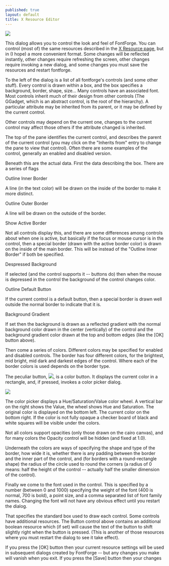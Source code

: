 ```yaml
---
published: true
layout: default
title: X Resource Editor
---
```



![](img/resedit.png)

This dialog allows you to control the look and feel of FontForge. You
can control (most of) the same resources described in the [X Resource
page](xres.html), but in (I hope) a more convenient format. Some changes
will be reflected instantly, other changes require refreshing the
screen, other changes require invoking a new dialog, and some changes
you must save the resources and restart fontforge.

To the left of the dialog is a list of all fontforge's controls (and
some other stuff). Every control is drawn within a box, and the box
specifies a background, border, shape, size... Many controls have an
associated font. Most controls inherit much of their design from other
controls (The GGadget, which is an abstract control, is the root of the
hierarchy). A particular attribute may be inherited from its parent, or
it may be defined by the current control.

Other controls may depend on the current one, changes to the current
control may affect those others if the attribute changed is inherited.

The top of the pane identifies the current control, and describes the
parent of the current control (you may click on the "Inherits from"
entry to change the pane to view that control). Often there are some
examples of the control, generally an enabled and disabled version.

Beneath this are the actual data. First the data describing the box.
There are a series of flags

Outline Inner Border

A line (in the text color) will be drawn on the inside of the border to
make it more distinct.

Outline Outer Border

A line will be drawn on the outside of the border.

Show Active Border

Not all controls display this, and there are some differences among
controls about when one is active, but basically if the focus or mouse
cursor is in the control, then a special border (drawn with the active
border color) is drawn on the inside of the main border. This will be
instead of the "Outline Inner Border" if both be specified.

Despressed Background

If selected (and the control supports it -- buttons do) then when the
mouse is depressed in the control the background of the control changes
color.

Outline Default Button

If the current control is a default button, then a special border is
drawn well outside the normal border to indicate that it is.

Background Gradient

If set then the background is drawn as a reflected gradient with the
normal background color drawn in the center (vertically) of the control
and the background gradient color drawn at the top and bottom edges
(like the [OK] button above).

Then come a series of colors. Different colors may be specified for
enabled and disabled controls. The border has four different colors, for
the brightest, mid bright, mid dark and darkest edges of the control.
Where each of the border colors is used depends on the border type.

The peculiar button, ![](img/colorbutton.png), is a color button. It
displays the current color in a rectangle, and, if pressed, invokes a
color picker dialog.

![](img/colorpicker.jpeg)

The color picker displays a Hue/Saturation/Value color wheel. A vertical
bar on the right shows the Value, the wheel shows Hue and Saturation.
The original color is displayed on the bottom left. The current color on
the bottom right. If the color is not fully opaque a checker board of
black and white squares will be visible under the colors.

Not all colors support opacities (only those drawn on the cairo canvas),
and for many colors the Opacity control will be hidden (and fixed at
1.0).

Underneath the colors are ways of specifying the shape and type of the
border, how wide it is, whether there is any padding between the border
and the inner part of the control, and (for borders with a
round-rectangle shape) the radius of the circle used to round the
corners (a radius of 0 means: half the height of the control -- actually
half the smaller dimension of the control).

Finally we come to the font used in the control. This is specified by a
number (between 0 and 1000) specifying the weight of the font (400 is
normal, 700 is bold), a point size, and a comma separated list of font
family names. Changing the font will not have any obvious effect until
you restart the dialog.

That specifies the standard box used to draw each control. Some controls
have additional resources. The Button control above contains an
additional boolean resource which (if set) will cause the text of the
button to shift slightly right when the button is pressed. (This is
another of those resources where you must restart the dialog to see it
take effect).

If you press the [OK] button then your current resource settings will be
used in subsequent dialogs created by FontForge -- but any changes you
make will vanish when you exit. If you press the [Save] button then your
changes
